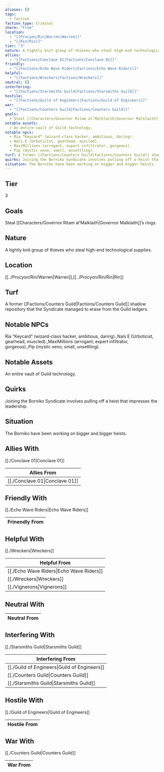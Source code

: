 ```yaml
---
aliases: []
tags:
  - faction
faction_type: Criminal
share: "true"
location:
  - "[[Procyon/Rin/Warren|Warren]]"
  - "[[Rin|Rin]]"
tier: "3"
nature: A tightly knit group of thieves who steal high-end technological supplies.
allies:
  - "[[Factions/Conclave 01|Factions/Conclave 01]]"
friendly:
  - "[[Factions/Echo Wave Riders|Factions/Echo Wave Riders]]"
helpful:
  - "[[Factions/Wreckers|Factions/Wreckers]]"
neutral: []
interfering:
  - "[[Factions/Starsmiths Guild|Factions/Starsmiths Guild]]"
hostile:
  - "[[Factions/Guild of Engineers|Factions/Guild of Engineers]]"
war:
  - "[[Factions/Counters Guild|Factions/Counters Guild]]"
goals:
  - Steal [[Characters/Governor Ritam al’Malklaith|Governor Malklaith]]’s rings.
notable assets:
  - An entire vault of Guild technology.
notable npcs:
  - Ria “Keycard” (wizard-class hacker, ambitious, daring).
  - Nals E (Urboticist, gearhead, muscled).
  - MaxiMillions (arrogant, expert infiltrator, gorgeous).
  - Pip (mystic xeno, small, unsettling).
turf: A former [[Factions/Counters Guild|Factions/Counters Guild]] shadow repository that the Syndicate managed to erase from the Guild ledgers.
quirks: Joining the Borniko Syndicate involves pulling off a heist that impresses the leadership.
situation: The Borniko have been working on bigger and bigger heists.
---
```

## Tier

3

## Goals

Steal [[Characters/Governor Ritam al’Malklaith|Governor Malklaith]]’s rings.

## Nature

A tightly knit group of thieves who steal high-end technological supplies.

## Location

[[../Procyon/Rin/Warren|Warren]],[[../Procyon/Rin/Rin|Rin]]

## Turf

A former [[Factions/Counters Guild|Factions/Counters Guild]] shadow repository that the Syndicate managed to erase from the Guild ledgers.

## Notable NPCs

Ria “Keycard” (wizard-class hacker, ambitious, daring).,Nals E (Urboticist, gearhead, muscled).,MaxiMillions (arrogant, expert infiltrator, gorgeous).,Pip (mystic xeno, small, unsettling).

## Notable Assets

An entire vault of Guild technology.

## Quirks

Joining the Borniko Syndicate involves pulling off a heist that impresses the leadership.

## Situation

The Borniko have been working on bigger and bigger heists.

## Allies With

[[./Conclave 01|Conclave 01]]

| Allies From                              |
| ---------------------------------------- |
| [[./Conclave 01\|Conclave 01]] |


## Friendly With

[[./Echo Wave Riders|Echo Wave Riders]]

| Frinendly From |
| -------------- |


## Helpful With

[[./Wreckers|Wreckers]]

| Helpful From                                       |
| -------------------------------------------------- |
| [[./Echo Wave Riders\|Echo Wave Riders]] |
| [[./Wreckers\|Wreckers]]                 |
| [[./Vignerons\|Vignerons]]               |


## Neutral With




| Neutral From |
| ------------ |



## Interfering With

[[./Starsmiths Guild|Starsmiths Guild]]


| Interfering From                                       |
| ------------------------------------------------------ |
| [[./Guild of Engineers\|Guild of Engineers]] |
| [[./Counters Guild\|Counters Guild]]         |
| [[./Starsmiths Guild\|Starsmiths Guild]]     |



## Hostile With

[[./Guild of Engineers|Guild of Engineers]]


| Hostile From |
| ------------ |



## War With

[[./Counters Guild|Counters Guild]]

| War From |
| -------- |

